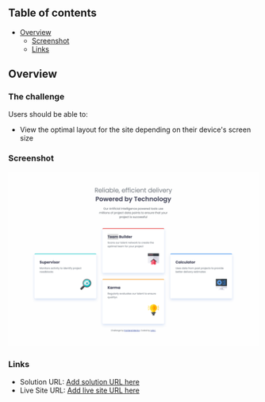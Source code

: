 ## Table of contents

- [Overview](#overview)
  - [Screenshot](#screenshot)
  - [Links](#links)


## Overview

### The challenge

Users should be able to:

- View the optimal layout for the site depending on their device's screen size

### Screenshot

![](./images/Desktop-screenshot.png)

### Links

- Solution URL: [Add solution URL here](https://your-solution-url.com)
- Live Site URL: [Add live site URL here](https://your-live-site-url.com)